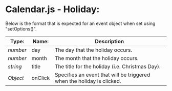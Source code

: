 # Calendar.js - Holiday:

Below is the format that is expected for an event object when set using "setOptions()".

| Type: | Name: | Description |
| --- | --- | --- |
| *number* | day | The day that the holiday occurs. |
| *number* | month | The month that the holiday occurs. |
| *string* | title | The title for the holiday (i.e. Christmas Day). |
| *Object* | onClick | Specifies an event that will be triggered when the holiday is clicked. |